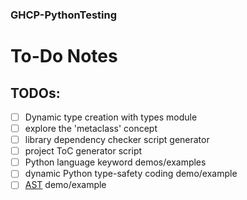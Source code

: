 
<!--
Feb. 21,23, 2024
Rich W.
MSL.l
-->

### GHCP-PythonTesting

# To-Do Notes

## TODOs:
- [ ] Dynamic type creation with types module
- [ ] explore the 'metaclass' concept
- [ ] library dependency checker script generator
- [ ] project ToC generator script
- [ ] Python language keyword demos/examples
- [ ] dynamic Python type-safety coding demo/example
- [ ] [AST](https://docs.python.org/3.12/library/ast.html#) demo/example